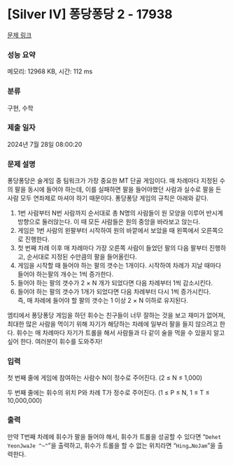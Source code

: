 # [Silver IV] 퐁당퐁당 2 - 17938 

[문제 링크](https://www.acmicpc.net/problem/17938) 

### 성능 요약

메모리: 12968 KB, 시간: 112 ms

### 분류

구현, 수학

### 제출 일자

2024년 7월 28일 08:00:20

### 문제 설명

<p>퐁당퐁당은 술게임 중 팀워크가 가장 중요한 MT 단골 게임이다. 매 차례마다 지정된 수의 팔을 동시에 들어야 하는데, 이를 실패하면 팔을 들어야했던 사람과 실수로 팔을 든 사람 모두 연좌제로 마셔야 하기 때문이다. 퐁당퐁당 게임의 규칙은 아래와 같다.</p>

<ol>
	<li>1번 사람부터 N번 사람까지 순서대로 총 N명의 사람들이 원 모양을 이루어 반시계방향으로 둘러앉는다. 이 때 모든 사람들은 원의 중앙을 바라보고 앉는다.</li>
	<li>게임은 1번 사람의 왼팔부터 시작하여 원의 바깥에서 보았을 때 왼쪽에서 오른쪽으로 진행한다. </li>
	<li>첫 번째 차례 이후 매 차례마다 가장 오른쪽 사람이 들었던 팔의 다음 팔부터 진행하고, 순서대로 지정된 수만큼의 팔을 들어올린다.</li>
	<li>게임을 시작할 때 들어야 하는 팔의 갯수는 1개이다. 시작하여 차례가 지날 때마다 들어야 하는팔의 개수는 1씩 증가한다.</li>
	<li>들어야 하는 팔의 갯수가 2 × N 개가 되었다면 다음 차례부터 1씩 감소시킨다.</li>
	<li>들어야 하는 팔의 갯수가 1개가 되었다면 다음 차례부터 다시 1씩 증가시킨다.<br>
	즉, 매 차례에 들어야 할 팔의 갯수는 1 이상 2 × N 이하로 유지된다.</li>
</ol>

<p>엠티에서 퐁당퐁당 게임을 하던 휘수는 친구들이 너무 잘하는 것을 보고 재미가 없어져, 최대한 많은 사람을 먹이기 위해 자기가 해당하는 차례에 일부러 팔을 들지 않으려고 한다. 휘수는 매 차례마다 자기가 트롤을 해서 사람들과 다 같이 술을 먹을 수 있을지 알고 싶어 한다. 여러분이 휘수를 도와주자!</p>

### 입력 

 <p>첫 번째 줄에 게임에 참여하는 사람수 N이 정수로 주어진다. (2 ≤ N ≤ 1,000)</p>

<p>두 번째 줄에는 휘수의 위치 P와 차례 T가 정수로 주어진다. (1 ≤ P ≤ N, 1 ≤ T ≤ 10,000,000)</p>

### 출력 

 <p>만약 T번째 차례에 휘수가 팔을 들어야 해서, 휘수가 트롤을 성공할 수 있다면 “<code>Dehet YeonJwaJe ^~^</code>”을 출력하고, 휘수가 트롤을 할 수 없는 위치라면 “<code>Hing…NoJam</code>”을 출력한다.</p>

